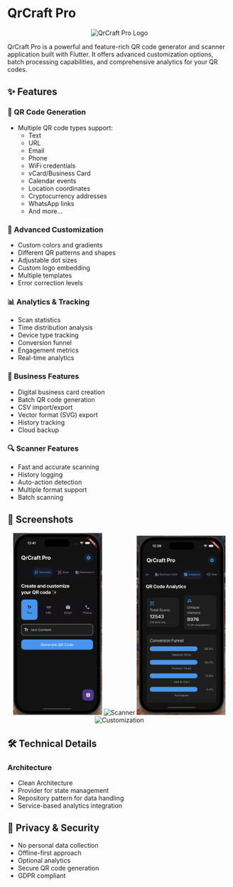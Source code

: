 # QrCraft Pro

<p align="center">
  <img src="assets/logo.png" alt="QrCraft Pro Logo" width="200"/>
</p>

QrCraft Pro is a powerful and feature-rich QR code generator and scanner application built with Flutter. It offers advanced customization options, batch processing capabilities, and comprehensive analytics for your QR codes.

## ✨ Features

### 🎨 QR Code Generation
- Multiple QR code types support:
  - Text
  - URL
  - Email
  - Phone
  - WiFi credentials
  - vCard/Business Card
  - Calendar events
  - Location coordinates
  - Cryptocurrency addresses
  - WhatsApp links
  - And more...

### 🎯 Advanced Customization
- Custom colors and gradients
- Different QR patterns and shapes
- Adjustable dot sizes
- Custom logo embedding
- Multiple templates
- Error correction levels

### 📊 Analytics & Tracking
- Scan statistics
- Time distribution analysis
- Device type tracking
- Conversion funnel
- Engagement metrics
- Real-time analytics

### 💼 Business Features
- Digital business card creation
- Batch QR code generation
- CSV import/export
- Vector format (SVG) export
- History tracking
- Cloud backup

### 🔍 Scanner Features
- Fast and accurate scanning
- History logging
- Auto-action detection
- Multiple format support
- Batch scanning


## 📱 Screenshots

<p align="center">
  <img src="screenshots/generator.png" width="200" alt="Generator"/>
  <img src="screenshots/scanner.png" width="200" alt="Scanner"/>
  <img src="screenshots/analytics.png" width="200" alt="Analytics"/>
  <img src="screenshots/customization.png" width="200" alt="Customization"/>
</p>

## 🛠️ Technical Details

### Architecture
- Clean Architecture
- Provider for state management
- Repository pattern for data handling
- Service-based analytics integration

## 🔐 Privacy & Security

- No personal data collection
- Offline-first approach
- Optional analytics
- Secure QR code generation
- GDPR compliant